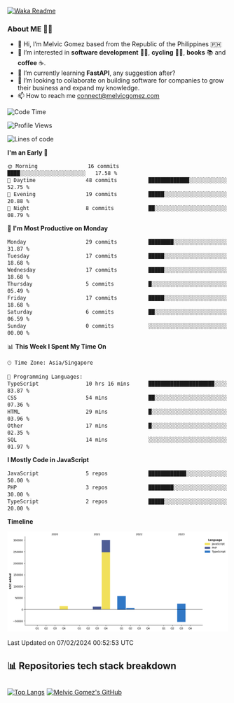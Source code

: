 [![Waka Readme](https://github.com/melvicgomez/melvicgomez/actions/workflows/main.yml/badge.svg)](https://github.com/melvicgomez/melvicgomez/actions/workflows/main.yml)

### **About ME 🚴🏻** 
- 👋 Hi, I’m Melvic Gomez based from the Republic of the Philippines 🇵🇭
- 👀 I’m interested in **software development** 👨‍💻, **cycling** 🚴‍♂️, **books** 📚 and **coffee** ☕. 
- 🌱 I’m currently learning **FastAPI**, any suggestion after?
- 💞️ I’m looking to collaborate on building software for companies to grow their business and expand my knowledge.
- 📫 How to reach me <connect@melvicgomez.com>
 
<!--START_SECTION:waka-->
![Code Time](http://img.shields.io/badge/Code%20Time-2%2C812%20hrs%2050%20mins-blue)

![Profile Views](http://img.shields.io/badge/Profile%20Views-0-blue)

![Lines of code](https://img.shields.io/badge/From%20Hello%20World%20I%27ve%20Written-414.1%20thousand%20lines%20of%20code-blue)

**I'm an Early 🐤** 

```text
🌞 Morning                16 commits          ████░░░░░░░░░░░░░░░░░░░░░   17.58 % 
🌆 Daytime                48 commits          █████████████░░░░░░░░░░░░   52.75 % 
🌃 Evening                19 commits          █████░░░░░░░░░░░░░░░░░░░░   20.88 % 
🌙 Night                  8 commits           ██░░░░░░░░░░░░░░░░░░░░░░░   08.79 % 
```
📅 **I'm Most Productive on Monday** 

```text
Monday                   29 commits          ████████░░░░░░░░░░░░░░░░░   31.87 % 
Tuesday                  17 commits          █████░░░░░░░░░░░░░░░░░░░░   18.68 % 
Wednesday                17 commits          █████░░░░░░░░░░░░░░░░░░░░   18.68 % 
Thursday                 5 commits           █░░░░░░░░░░░░░░░░░░░░░░░░   05.49 % 
Friday                   17 commits          █████░░░░░░░░░░░░░░░░░░░░   18.68 % 
Saturday                 6 commits           ██░░░░░░░░░░░░░░░░░░░░░░░   06.59 % 
Sunday                   0 commits           ░░░░░░░░░░░░░░░░░░░░░░░░░   00.00 % 
```


📊 **This Week I Spent My Time On** 

```text
🕑︎ Time Zone: Asia/Singapore

💬 Programming Languages: 
TypeScript               10 hrs 16 mins      █████████████████████░░░░   83.87 % 
CSS                      54 mins             ██░░░░░░░░░░░░░░░░░░░░░░░   07.36 % 
HTML                     29 mins             █░░░░░░░░░░░░░░░░░░░░░░░░   03.96 % 
Other                    17 mins             █░░░░░░░░░░░░░░░░░░░░░░░░   02.35 % 
SQL                      14 mins             ░░░░░░░░░░░░░░░░░░░░░░░░░   01.97 % 
```

**I Mostly Code in JavaScript** 

```text
JavaScript               5 repos             ████████████░░░░░░░░░░░░░   50.00 % 
PHP                      3 repos             ████████░░░░░░░░░░░░░░░░░   30.00 % 
TypeScript               2 repos             █████░░░░░░░░░░░░░░░░░░░░   20.00 % 
```



**Timeline**

![Lines of Code chart](https://raw.githubusercontent.com/melvicgomez/melvicgomez/master/assets/bar_graph.png)


 Last Updated on 07/02/2024 00:52:53 UTC
<!--END_SECTION:waka-->


## 📊 Repositories tech stack breakdown
<div style="display:inline-flex;">

<div style="margin-right:5px;">

[![Top Langs](https://github-readme-stats.vercel.app/api/top-langs/?username=melvicgomez&count_private=true&show_icons=true&bg_color=202124&title_color=D12A1E&icon_color=FAD127&text_color=ffffff)](https://melvicgomez.com)
</div>

[![Melvic Gomez's GitHub](https://github-readme-stats.vercel.app/api?username=melvicgomez&count_private=true&show_icons=true&bg_color=202124&title_color=D12A1E&icon_color=FAD127&text_color=ffffff)](https://github.com/melvicgomez)
<div>
